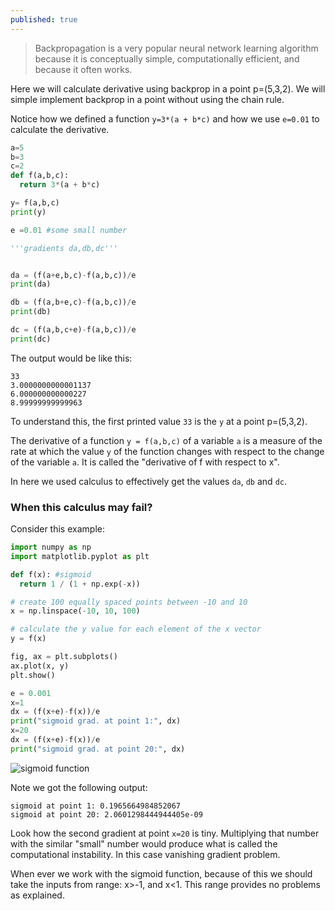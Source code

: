```yaml
---
published: true
---
```

> Backpropagation is a very popular neural network learning algorithm because it is conceptually simple, computationally efficient, and because it often works.

Here we will calculate derivative using backprop in a point p=(5,3,2).
We will simple implement backprop in a point without using the chain rule.

Notice how we defined a function `y=3*(a + b*c)` and how we use `e=0.01` to calculate the derivative.

~~~python
a=5
b=3
c=2
def f(a,b,c):
  return 3*(a + b*c)

y= f(a,b,c)
print(y)

e =0.01 #some small number

'''gradients da,db,dc'''


da = (f(a+e,b,c)-f(a,b,c))/e
print(da)

db = (f(a,b+e,c)-f(a,b,c))/e
print(db)

dc = (f(a,b,c+e)-f(a,b,c))/e
print(dc)
~~~
The output would be like this:
~~~
33
3.0000000000001137
6.000000000000227
8.99999999999963
~~~

To understand this, the first printed value `33` is the `y` at a point p=(5,3,2).

The derivative of a function `y = f(a,b,c)` of a variable `a` is a measure of the rate at which the value `y` of the function changes with respect to the change of the variable `a`. It is called the "derivative of f with respect to x".

In here we used calculus to effectively get the values `da`, `db` and `dc`.

### When this calculus may fail?

Consider this example:
~~~python
import numpy as np
import matplotlib.pyplot as plt

def f(x): #sigmoid
  return 1 / (1 + np.exp(-x))

# create 100 equally spaced points between -10 and 10
x = np.linspace(-10, 10, 100)

# calculate the y value for each element of the x vector
y = f(x)

fig, ax = plt.subplots()
ax.plot(x, y)
plt.show()

e = 0.001
x=1
dx = (f(x+e)-f(x))/e
print("sigmoid grad. at point 1:", dx)
x=20
dx = (f(x+e)-f(x))/e
print("sigmoid grad. at point 20:", dx)
~~~
![sigmoid function](https://dejanbatanjac.github.io/images/sigmoidx.png)

Note we got the following output:
~~~
sigmoid at point 1: 0.1965664984852067 
sigmoid at point 20: 2.0601298444944405e-09 
~~~
Look how the second gradient at point `x=20` is tiny. Multiplying that number with the similar "small" number would produce what is called the computational instability. In this case vanishing gradient problem.

When ever we work with the sigmoid function, because of this we should take the inputs from range: x>-1, and x<1. This range provides no problems as explained.
